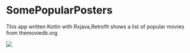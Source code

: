 # SomePopularPosters

This app written Kotlin with Rxjava,Retrofit shows a list of popular movies from themoviedb.org


![](https://thumbs.gfycat.com/UnawareFarFiddlercrab-max-1mb.gif)



